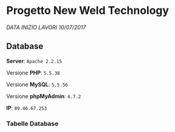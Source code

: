 # Progetto New Weld Technology #
*DATA INIZIO LAVORI 10/07/2017*

## Database ##
**Server**: `Apache 2.2.15`

Versione **PHP**: `5.5.38`

Versione **MySQL**: `5.5.56`

Versione **phpMyAdmin**: `4.7.2`

**IP**: `89.46.67.253`

### Tabelle Database ###